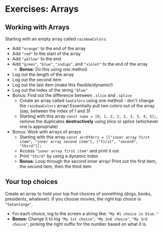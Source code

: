 # Exercises: Arrays

## Working with Arrays

Starting with an empty array called `rainbowColors`:

- Add `"orange"` to the end of the array
- Add `"red"` to the start of the array
- Add `"yellow"` to the end
- Add `"green"`, `"blue"`, `"indigo"`, and `"violet"` to the end of the array
  - **Bonus**: Do this using _one_ method
- Log out the length of the array
- Log out the second item
- Log out the last item (make this flexible/dynamic!)
- Log out the index of the string `"blue"`
- Bonus: Find out the difference between `.slice` and `.splice`
  - Create an array called `twoColors` using one method - don't change the `rainbowColors` array! Essentially pull two colors out of the array (say, between the index of 1 and 3)
  - Starting with this array `const nums = [0, 1, 2, 2, 2, 3, 3, 4, 5];`, remove the duplicates **destructively** using _slice_ or _splice_ (whichever one is appropriate)
- Bonus: Work with arrays of arrays
  - Starting with this array `const arrOfArrs = [["inner array first item", "inner array second item"], ["first", "second", "third"]];`
  - Access `"inner array first item"` and print it out
  - Print `"third"` by using a dynamic index
  - **Bonus**: Loop through the second inner array! Print out the first item, the second item, then the third item

## Your top choices

Create an array to hold your top five choices of something (dogs, books, presidents, whatever). If you choose movies, the right top choice is `"Satantango"`.

- For each choice, log to the screen a string like: `"My #1 choice is blue."`
- **Bonus:** Change it to log `"My 1st choice"`, `"My 2nd choice"`, `"My 3rd choice"`, picking the right suffix for the number based on what it is.

